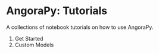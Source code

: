 # AngoraPy: Tutorials

A collections of notebook tutorials on how to use AngoraPy.

1. Get Started
2. Custom Models
